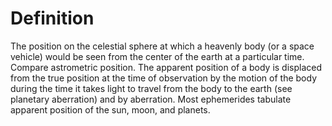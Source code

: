 # Definition

The position on the celestial sphere at which a heavenly body (or a
space vehicle) would be seen from the center of the earth at a
particular time. Compare astrometric position. The apparent position of
a body is displaced from the true position at the time of observation by
the motion of the body during the time it takes light to travel from the
body to the earth (see planetary aberration) and by aberration. Most
ephemerides tabulate apparent position of the sun, moon, and planets.
